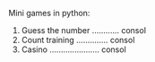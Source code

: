 Mini games in python:
1. Guess the number ............ consol
2. Count training .............. consol
3. Casino ...................... consol
